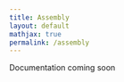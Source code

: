 ```yaml
---
title: Assembly
layout: default
mathjax: true
permalink: /assembly
---
```


Documentation coming soon